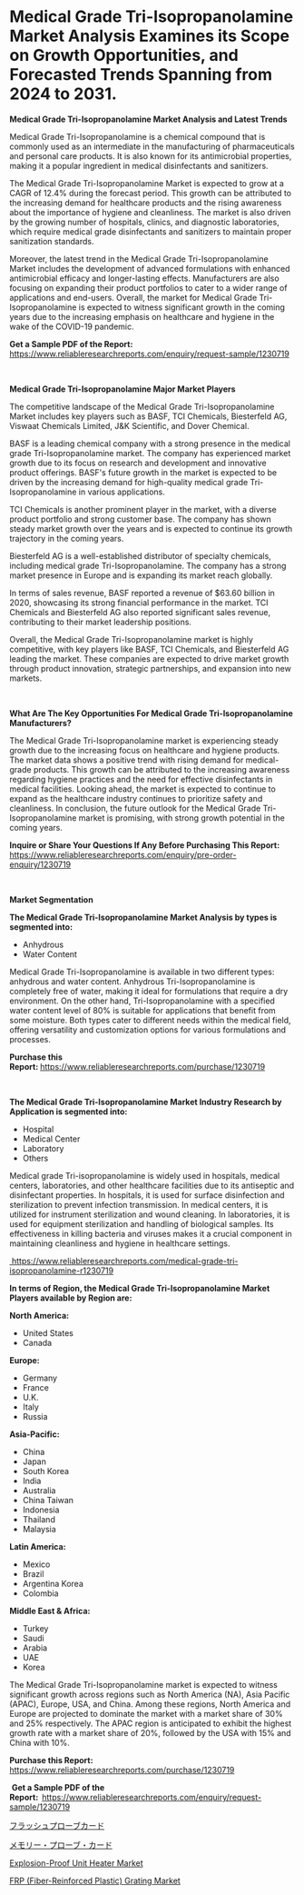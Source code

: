 <p><h1>Medical Grade Tri-Isopropanolamine Market Analysis Examines its Scope on Growth Opportunities, and Forecasted Trends Spanning from 2024 to 2031.</h1></p><p><strong>Medical Grade Tri-Isopropanolamine Market Analysis and Latest Trends</strong></p>
<p><p>Medical Grade Tri-Isopropanolamine is a chemical compound that is commonly used as an intermediate in the manufacturing of pharmaceuticals and personal care products. It is also known for its antimicrobial properties, making it a popular ingredient in medical disinfectants and sanitizers.</p><p>The Medical Grade Tri-Isopropanolamine Market is expected to grow at a CAGR of 12.4% during the forecast period. This growth can be attributed to the increasing demand for healthcare products and the rising awareness about the importance of hygiene and cleanliness. The market is also driven by the growing number of hospitals, clinics, and diagnostic laboratories, which require medical grade disinfectants and sanitizers to maintain proper sanitization standards.</p><p>Moreover, the latest trend in the Medical Grade Tri-Isopropanolamine Market includes the development of advanced formulations with enhanced antimicrobial efficacy and longer-lasting effects. Manufacturers are also focusing on expanding their product portfolios to cater to a wider range of applications and end-users. Overall, the market for Medical Grade Tri-Isopropanolamine is expected to witness significant growth in the coming years due to the increasing emphasis on healthcare and hygiene in the wake of the COVID-19 pandemic.</p></p>
<p><strong>Get a Sample PDF of the Report:&nbsp;</strong> <a href="https://www.reliableresearchreports.com/enquiry/request-sample/1230719">https://www.reliableresearchreports.com/enquiry/request-sample/1230719</a></p>
<p>&nbsp;</p>
<p><strong>Medical Grade Tri-Isopropanolamine Major Market Players</strong></p>
<p><p>The competitive landscape of the Medical Grade Tri-Isopropanolamine Market includes key players such as BASF, TCI Chemicals, Biesterfeld AG, Viswaat Chemicals Limited, J&K Scientific, and Dover Chemical. </p><p>BASF is a leading chemical company with a strong presence in the medical grade Tri-Isopropanolamine market. The company has experienced market growth due to its focus on research and development and innovative product offerings. BASF's future growth in the market is expected to be driven by the increasing demand for high-quality medical grade Tri-Isopropanolamine in various applications.</p><p>TCI Chemicals is another prominent player in the market, with a diverse product portfolio and strong customer base. The company has shown steady market growth over the years and is expected to continue its growth trajectory in the coming years. </p><p>Biesterfeld AG is a well-established distributor of specialty chemicals, including medical grade Tri-Isopropanolamine. The company has a strong market presence in Europe and is expanding its market reach globally. </p><p>In terms of sales revenue, BASF reported a revenue of $63.60 billion in 2020, showcasing its strong financial performance in the market. TCI Chemicals and Biesterfeld AG also reported significant sales revenue, contributing to their market leadership positions.</p><p>Overall, the Medical Grade Tri-Isopropanolamine market is highly competitive, with key players like BASF, TCI Chemicals, and Biesterfeld AG leading the market. These companies are expected to drive market growth through product innovation, strategic partnerships, and expansion into new markets.</p></p>
<p>&nbsp;</p>
<p><strong>What Are The Key Opportunities For Medical Grade Tri-Isopropanolamine Manufacturers?</strong></p>
<p><p>The Medical Grade Tri-Isopropanolamine market is experiencing steady growth due to the increasing focus on healthcare and hygiene products. The market data shows a positive trend with rising demand for medical-grade products. This growth can be attributed to the increasing awareness regarding hygiene practices and the need for effective disinfectants in medical facilities. Looking ahead, the market is expected to continue to expand as the healthcare industry continues to prioritize safety and cleanliness. In conclusion, the future outlook for the Medical Grade Tri-Isopropanolamine market is promising, with strong growth potential in the coming years.</p></p>
<p><strong>Inquire or Share Your Questions If Any Before Purchasing This Report:</strong> <a href="https://www.reliableresearchreports.com/enquiry/pre-order-enquiry/1230719">https://www.reliableresearchreports.com/enquiry/pre-order-enquiry/1230719</a></p>
<p>&nbsp;</p>
<p><strong>Market Segmentation</strong></p>
<p><strong>The Medical Grade Tri-Isopropanolamine Market Analysis by types is segmented into:</strong></p>
<p><ul><li>Anhydrous</li><li>Water Content</li></ul></p>
<p><p>Medical Grade Tri-Isopropanolamine is available in two different types: anhydrous and water content. Anhydrous Tri-Isopropanolamine is completely free of water, making it ideal for formulations that require a dry environment. On the other hand, Tri-Isopropanolamine with a specified water content level of 80% is suitable for applications that benefit from some moisture. Both types cater to different needs within the medical field, offering versatility and customization options for various formulations and processes.</p></p>
<p><strong>Purchase this Report:&nbsp;</strong><a href="https://www.reliableresearchreports.com/purchase/1230719">https://www.reliableresearchreports.com/purchase/1230719</a></p>
<p>&nbsp;</p>
<p><strong>The Medical Grade Tri-Isopropanolamine Market Industry Research by Application is segmented into:</strong></p>
<p><ul><li>Hospital</li><li>Medical Center</li><li>Laboratory</li><li>Others</li></ul></p>
<p><p>Medical grade Tri-isopropanolamine is widely used in hospitals, medical centers, laboratories, and other healthcare facilities due to its antiseptic and disinfectant properties. In hospitals, it is used for surface disinfection and sterilization to prevent infection transmission. In medical centers, it is utilized for instrument sterilization and wound cleaning. In laboratories, it is used for equipment sterilization and handling of biological samples. Its effectiveness in killing bacteria and viruses makes it a crucial component in maintaining cleanliness and hygiene in healthcare settings.</p></p>
<p><a href="https://www.reliableresearchreports.com/medical-grade-tri-isopropanolamine-r1230719">&nbsp;https://www.reliableresearchreports.com/medical-grade-tri-isopropanolamine-r1230719</a></p>
<p><strong>In terms of Region, the Medical Grade Tri-Isopropanolamine Market Players available by Region are:</strong></p>
<p>
    <p> <strong> North America: </strong>
        <ul>
            <li>United States</li>
            <li>Canada</li>
        </ul>
        </p> 
    <p> <strong> Europe: </strong>
        <ul>
            <li>Germany</li>
            <li>France</li>
            <li>U.K.</li>
            <li>Italy</li>
            <li>Russia</li>
        </ul>
        </p> 
    <p> <strong> Asia-Pacific: </strong>
        <ul>
            <li>China</li>
            <li>Japan</li>
            <li>South Korea</li>
            <li>India</li>
            <li>Australia</li>
            <li>China Taiwan</li>
            <li>Indonesia</li>
            <li>Thailand</li>
            <li>Malaysia</li>
        </ul>
        </p> 
    <p> <strong> Latin America: </strong>
        <ul>
            <li>Mexico</li>
            <li>Brazil</li>
            <li>Argentina Korea</li>
            <li>Colombia</li>
        </ul>
        </p> 
    <p> <strong> Middle East & Africa: </strong>
        <ul>
            <li>Turkey</li>
            <li>Saudi</li>
            <li>Arabia</li>
            <li>UAE</li>
            <li>Korea</li>
        </ul>
    </p>
    </p>
<p><p>The Medical Grade Tri-Isopropanolamine market is expected to witness significant growth across regions such as North America (NA), Asia Pacific (APAC), Europe, USA, and China. Among these regions, North America and Europe are projected to dominate the market with a market share of 30% and 25% respectively. The APAC region is anticipated to exhibit the highest growth rate with a market share of 20%, followed by the USA with 15% and China with 10%.</p></p>
<p><strong>Purchase this Report: </strong><a href="https://www.reliableresearchreports.com/purchase/1230719">https://www.reliableresearchreports.com/purchase/1230719</a></p>
<p>&nbsp;<strong>Get a Sample PDF of the Report:&nbsp;&nbsp;</strong><a href="https://www.reliableresearchreports.com/enquiry/request-sample/1230719">https://www.reliableresearchreports.com/enquiry/request-sample/1230719</a></p>
<p><strong></strong></p>
<p><p><a href="https://github.com/AbigaleHuel/Market-Research-Report-List-1/blob/main/3980408169549.md">フラッシュプローブカード</a></p><p><a href="https://github.com/AdellaPrice2023/Market-Research-Report-List-2/blob/main/2055957169548.md">メモリー・プローブ・カード</a></p><p><a href="https://github.com/mdhefjumiah/Market-Research-Report-List-1/blob/main/explosion-proof-unit-heater-market.md">Explosion-Proof Unit Heater Market</a></p><p><a href="https://github.com/nusratjahan12006/Market-Research-Report-List-1/blob/main/frp-fiber-reinforced-plastic-grating-market.md">FRP (Fiber-Reinforced Plastic) Grating Market</a></p></p>